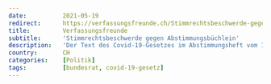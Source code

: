 ```yaml
---
date:          2021-05-19
redirect:      https://verfassungsfreunde.ch/Stimmrechtsbeschwerde-gegen-Abstimmungsbuchlein
title:         Verfassungsfreunde
subtitle:      'Stimmrechtsbeschwerde gegen Abstimmungsbüchlein'
description:   'Der Text des Covid-19-Gesetzes im Abstimmungsheft vom 13. Juni 2021 ist derjenige, der am 25. September 2020 vom Parlament verabschiedet wurde. (...)'
country:       CH
categories:    [Politik]
tags:          [bundesrat, covid-19-gesetz]
---
```

